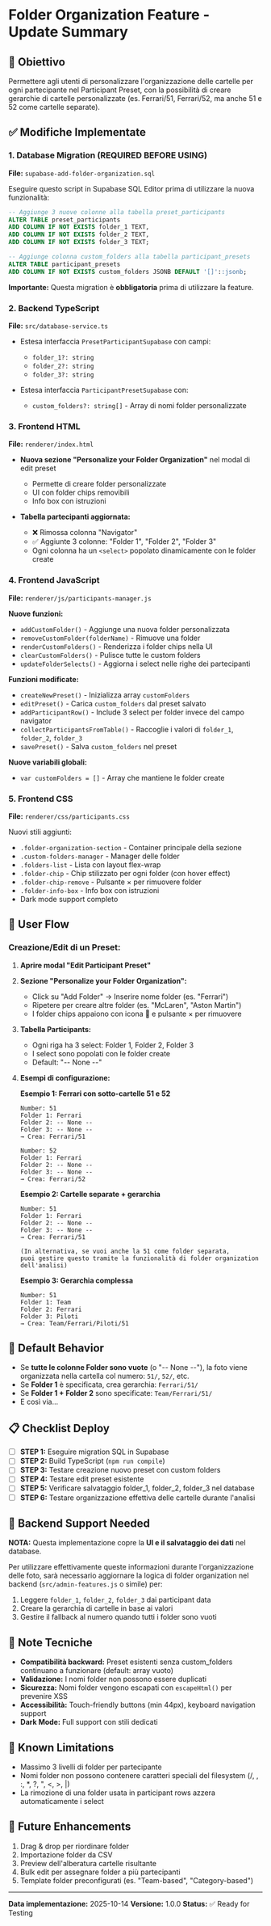 # Folder Organization Feature - Update Summary

## 🎯 Obiettivo
Permettere agli utenti di personalizzare l'organizzazione delle cartelle per ogni partecipante nel Participant Preset, con la possibilità di creare gerarchie di cartelle personalizzate (es. Ferrari/51, Ferrari/52, ma anche 51 e 52 come cartelle separate).

## ✅ Modifiche Implementate

### 1. **Database Migration** (REQUIRED BEFORE USING)
**File:** `supabase-add-folder-organization.sql`

Eseguire questo script in Supabase SQL Editor prima di utilizzare la nuova funzionalità:

```sql
-- Aggiunge 3 nuove colonne alla tabella preset_participants
ALTER TABLE preset_participants
ADD COLUMN IF NOT EXISTS folder_1 TEXT,
ADD COLUMN IF NOT EXISTS folder_2 TEXT,
ADD COLUMN IF NOT EXISTS folder_3 TEXT;

-- Aggiunge colonna custom_folders alla tabella participant_presets
ALTER TABLE participant_presets
ADD COLUMN IF NOT EXISTS custom_folders JSONB DEFAULT '[]'::jsonb;
```

**Importante:** Questa migration è **obbligatoria** prima di utilizzare la feature.

### 2. **Backend TypeScript**
**File:** `src/database-service.ts`

- Estesa interfaccia `PresetParticipantSupabase` con campi:
  - `folder_1?: string`
  - `folder_2?: string`
  - `folder_3?: string`

- Estesa interfaccia `ParticipantPresetSupabase` con:
  - `custom_folders?: string[]` - Array di nomi folder personalizzate

### 3. **Frontend HTML**
**File:** `renderer/index.html`

- **Nuova sezione "Personalize your Folder Organization"** nel modal di edit preset
  - Permette di creare folder personalizzate
  - UI con folder chips removibili
  - Info box con istruzioni

- **Tabella partecipanti aggiornata:**
  - ❌ Rimossa colonna "Navigator"
  - ✅ Aggiunte 3 colonne: "Folder 1", "Folder 2", "Folder 3"
  - Ogni colonna ha un `<select>` popolato dinamicamente con le folder create

### 4. **Frontend JavaScript**
**File:** `renderer/js/participants-manager.js`

**Nuove funzioni:**
- `addCustomFolder()` - Aggiunge una nuova folder personalizzata
- `removeCustomFolder(folderName)` - Rimuove una folder
- `renderCustomFolders()` - Renderizza i folder chips nella UI
- `clearCustomFolders()` - Pulisce tutte le custom folders
- `updateFolderSelects()` - Aggiorna i select nelle righe dei partecipanti

**Funzioni modificate:**
- `createNewPreset()` - Inizializza array `customFolders`
- `editPreset()` - Carica `custom_folders` dal preset salvato
- `addParticipantRow()` - Include 3 select per folder invece del campo navigator
- `collectParticipantsFromTable()` - Raccoglie i valori di `folder_1`, `folder_2`, `folder_3`
- `savePreset()` - Salva `custom_folders` nel preset

**Nuove variabili globali:**
- `var customFolders = []` - Array che mantiene le folder create

### 5. **Frontend CSS**
**File:** `renderer/css/participants.css`

Nuovi stili aggiunti:
- `.folder-organization-section` - Container principale della sezione
- `.custom-folders-manager` - Manager delle folder
- `.folders-list` - Lista con layout flex-wrap
- `.folder-chip` - Chip stilizzato per ogni folder (con hover effect)
- `.folder-chip-remove` - Pulsante × per rimuovere folder
- `.folder-info-box` - Info box con istruzioni
- Dark mode support completo

## 🔄 User Flow

### Creazione/Edit di un Preset:

1. **Aprire modal "Edit Participant Preset"**
2. **Sezione "Personalize your Folder Organization":**
   - Click su "Add Folder" → Inserire nome folder (es. "Ferrari")
   - Ripetere per creare altre folder (es. "McLaren", "Aston Martin")
   - I folder chips appaiono con icona 📁 e pulsante × per rimuovere

3. **Tabella Participants:**
   - Ogni riga ha 3 select: Folder 1, Folder 2, Folder 3
   - I select sono popolati con le folder create
   - Default: "-- None --"

4. **Esempi di configurazione:**

   **Esempio 1: Ferrari con sotto-cartelle 51 e 52**
   ```
   Number: 51
   Folder 1: Ferrari
   Folder 2: -- None --
   Folder 3: -- None --
   → Crea: Ferrari/51

   Number: 52
   Folder 1: Ferrari
   Folder 2: -- None --
   Folder 3: -- None --
   → Crea: Ferrari/52
   ```

   **Esempio 2: Cartelle separate + gerarchia**
   ```
   Number: 51
   Folder 1: Ferrari
   Folder 2: -- None --
   Folder 3: -- None --
   → Crea: Ferrari/51

   (In alternativa, se vuoi anche la 51 come folder separata,
   puoi gestire questo tramite la funzionalità di folder organization dell'analisi)
   ```

   **Esempio 3: Gerarchia complessa**
   ```
   Number: 51
   Folder 1: Team
   Folder 2: Ferrari
   Folder 3: Piloti
   → Crea: Team/Ferrari/Piloti/51
   ```

## 🎨 Default Behavior

- Se **tutte le colonne Folder sono vuote** (o "-- None --"), la foto viene organizzata nella cartella col numero: `51/`, `52/`, etc.
- Se **Folder 1** è specificata, crea gerarchia: `Ferrari/51/`
- Se **Folder 1 + Folder 2** sono specificate: `Team/Ferrari/51/`
- E così via...

## 📋 Checklist Deploy

- [ ] **STEP 1:** Eseguire migration SQL in Supabase
- [ ] **STEP 2:** Build TypeScript (`npm run compile`)
- [ ] **STEP 3:** Testare creazione nuovo preset con custom folders
- [ ] **STEP 4:** Testare edit preset esistente
- [ ] **STEP 5:** Verificare salvataggio folder_1, folder_2, folder_3 nel database
- [ ] **STEP 6:** Testare organizzazione effettiva delle cartelle durante l'analisi

## 🔧 Backend Support Needed

**NOTA:** Questa implementazione copre la **UI e il salvataggio dei dati** nel database.

Per utilizzare effettivamente queste informazioni durante l'organizzazione delle foto, sarà necessario aggiornare la logica di folder organization nel backend (`src/admin-features.js` o simile) per:

1. Leggere `folder_1`, `folder_2`, `folder_3` dai participant data
2. Creare la gerarchia di cartelle in base ai valori
3. Gestire il fallback al numero quando tutti i folder sono vuoti

## 📝 Note Tecniche

- **Compatibilità backward:** Preset esistenti senza custom_folders continuano a funzionare (default: array vuoto)
- **Validazione:** I nomi folder non possono essere duplicati
- **Sicurezza:** Nomi folder vengono escapati con `escapeHtml()` per prevenire XSS
- **Accessibilità:** Touch-friendly buttons (min 44px), keyboard navigation support
- **Dark Mode:** Full support con stili dedicati

## 🐛 Known Limitations

- Massimo 3 livelli di folder per partecipante
- Nomi folder non possono contenere caratteri speciali del filesystem (/, \, :, *, ?, ", <, >, |)
- La rimozione di una folder usata in participant rows azzera automaticamente i select

## 🎯 Future Enhancements

1. Drag & drop per riordinare folder
2. Importazione folder da CSV
3. Preview dell'alberatura cartelle risultante
4. Bulk edit per assegnare folder a più partecipanti
5. Template folder preconfigurati (es. "Team-based", "Category-based")

---

**Data implementazione:** 2025-10-14
**Versione:** 1.0.0
**Status:** ✅ Ready for Testing

